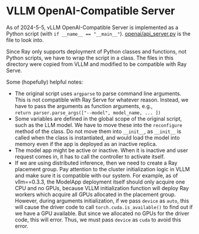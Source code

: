 # VLLM OpenAI-Compatible Server

As of 2024-5-5, vLLM OpenAI-Compatible Server is implemented as a Python script (with `if __name__ == "__main__"`). [openai/api_server.py](https://github.com/vllm-project/vllm/blob/main/vllm/entrypoints/openai/api_server.py) is the file to look into.

Since Ray only supports deployment of Python classes and functions, not Python scripts, we have to wrap the script in a class. The files in this directory were copied from VLLM and modified to be compatible with Ray Serve.

Some (hopefully) helpful notes:

- The original script uses `argparse` to parse command line arguments. This is not compatible with Ray Serve for whatever reason. Instead, we have to pass the arguments as function arguments, e.g.,  
  `return parser.parse_args(["--model", model_name, ... ])`
- Some variables are defined in the global scope of the original script, such as the LLM model. We have to move these into the `reconfigure` method of the class. Do not move them into `__init__`, as `__init__` is called when the class is instantiated, and would load the model into memory even if the app is deployed as an inactive replica.
- The model app might be active or inactive. When it is inactive and user request comes in, it has to call the controller to activate itself.
- If we are using distributed inference, then we need to create a Ray placement group. Pay attention to the cluster initialization logic in VLLM and make sure it is compatible with our system. For example, as of vllm==0.3.3, the ModelApp deployment itself should only acquire one CPU and no GPUs, because VLLM initialization function will deploy Ray workers which acquire all GPUs allocated in the placement group. However, during arguments initialization, if we pass `device` as `auto`, this will cause the driver code to call `torch.cuda.is_available()` to find out if we have a GPU available. But since we allocated no GPUs for the driver code, this will error. Thus, we must pass `device` as `cuda` to avoid this error.
